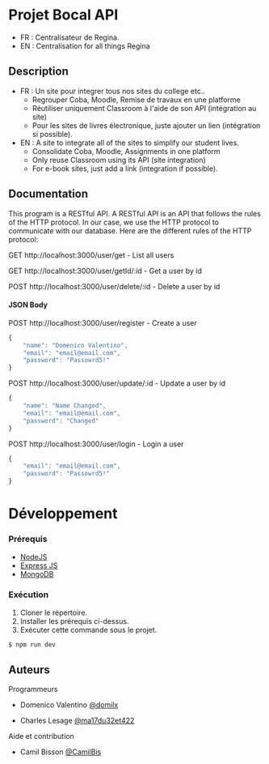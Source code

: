 # Projet Bocal API

 - FR : Centralisateur de Regina. 
 - EN : Centralisation for all things Regina
## Description

  - FR : Un site pour integrer tous nos sites du college etc..
    - Regrouper Coba, Moodle, Remise de travaux en une platforme
    - Réutiliser uniquement Classroom à l'aide de son API (intégration au site)
    - Pour les sites de livres électronique, juste ajouter un lien (intégration si possible).
 - EN : A site to integrate all of the sites to simplify our student lives.
    - Consolidate Coba, Moodle, Assignments in one platform
    - Only reuse Classroom using its API (site integration)
    - For e-book sites, just add a link (integration if possible).

## Documentation
This program is a RESTful API. A RESTful API is an API that follows the rules of the HTTP protocol. In our case, we use the HTTP protocol to communicate with our database. Here are the different rules of the HTTP protocol:
<p></p>
GET http://localhost:3000/user/get -  List all users
<p></p>
GET http://localhost:3000/user/getId/:id - Get a user by id
<p></p>
POST http://localhost:3000/user/delete/:id - Delete a user by id
<p></p>

#### JSON Body
POST http://localhost:3000/user/register - Create a user
<p></p>


```javascript
{
    "name": "Domenico Valentino",
    "email": "email@email.com",
    "password": "Passowrd5!"
}
```

<p></p>
POST http://localhost:3000/user/update/:id - Update a user by id
<p></p>

```javascript
{
    "name": "Name Changed",
    "email": "email@email.com",
    "password": "Changed"
}
```

POST http://localhost:3000/user/login - Login a user
<p></p>

```javascript
{
    "email": "email@email.com",
    "password": "Passowrd5!"
}
```

# Développement

### Prérequis

* [NodeJS](https://nodejs.org/en/)
* [Express JS](expressjs.com)
* [MongoDB](https://www.mongodb.com/)

### Exécution

1. Cloner le répertoire.
2. Installer les prérequis ci-dessus.
3. Exécuter cette commande sous le projet.

```bash
$ npm run dev
```

## Auteurs

Programmeurs

 - Domenico Valentino  [@domilx](https://github.com/domilx)
<p></p>

 - Charles Lesage [@ma17du32et422](https://github.com/ma17du32et422)
<p></p>

Aide et contribution
 - Camil Bisson [@CamilBis](https://github.com/CamilBis)
